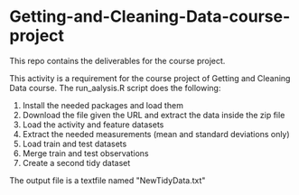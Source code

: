 # Getting-and-Cleaning-Data-course-project
This repo contains the deliverables for the course project.

This activity is a requirement for the course project of Getting and Cleaning Data course. The run_aalysis.R script does
the following:

1. Install the needed packages and load them
2. Download the file given the URL and extract the data inside the zip file
3. Load the activity and feature datasets
4. Extract the needed measurements (mean and standard deviations only)
5. Load train and test datasets
6. Merge train and test observations
7. Create a second tidy dataset


The output file is a textfile named "NewTidyData.txt"
